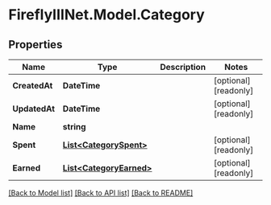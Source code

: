 # FireflyIIINet.Model.Category

## Properties

Name | Type | Description | Notes
------------ | ------------- | ------------- | -------------
**CreatedAt** | **DateTime** |  | [optional] [readonly] 
**UpdatedAt** | **DateTime** |  | [optional] [readonly] 
**Name** | **string** |  | 
**Spent** | [**List&lt;CategorySpent&gt;**](CategorySpent.md) |  | [optional] [readonly] 
**Earned** | [**List&lt;CategoryEarned&gt;**](CategoryEarned.md) |  | [optional] [readonly] 

[[Back to Model list]](../README.md#documentation-for-models) [[Back to API list]](../README.md#documentation-for-api-endpoints) [[Back to README]](../README.md)

